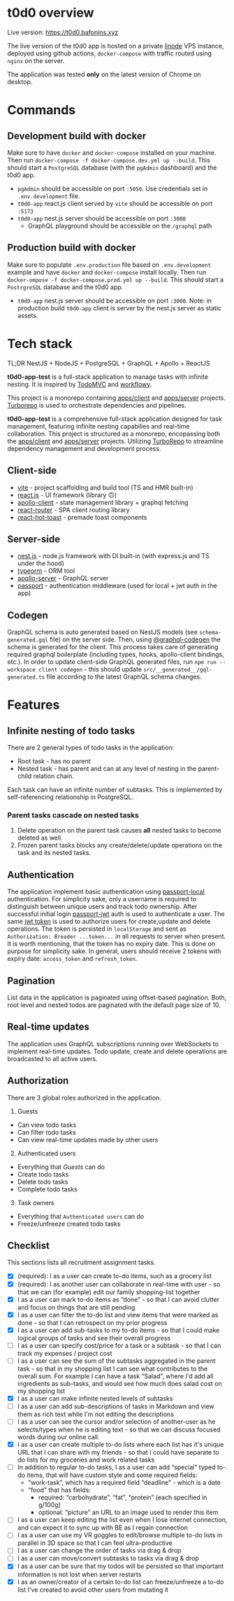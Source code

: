 # t0d0 overview

Live version: https://t0d0.bafonins.xyz

The live version of the t0d0 app is hosted on a private [linode](https://www.linode.com/) VPS instance, deployed using github actions, `docker-compose` with traffic routed using `nginx` on the server.

The application was tested **only** on the latest version of Chrome on desktop.

# Commands

## Development build with docker

Make sure to have `docker` and `docker-compose` installed on your machine. Then run `docker-compose -f docker-compose.dev.yml up --build`. This should start a `PostgreSQL` database (with the `pgAdmin` dashboard) and the t0d0 app.

- `pgAdmin` should be accessible on port `:5050`. Use credentials set in `.env.development` file.
- `t0d0-app` react.js client served by `vite` should be accessible on port `:5173`
- `t0d0-app` nest.js server should be accessible on port `:3000`
  - GraphQL playground should be accessible on the `/graphql` path

## Production build with docker

Make sure to populate `.env.production` file based on `.env.development` example and have `docker` and `docker-compose` install locally. Then run `docker-ompose -f docker-compose.prod.yml up --build`. This should start a `PostrgreSQL` database and the t0d0 app.

- `t0d0-app` nest.js server should be accessible on port `:3000`.
  Note: in production build `t0d0-app` client is server by the nest.js server as static assets.

# Tech stack

TL;DR NestJS + NodeJS + PostgreSQL + GraphQL + Apollo + ReactJS

**t0d0-app-test** is a full-stack application to manage tasks with infinite nesting. It is inspired by [TodoMVC](https://todomvc.com/) and [workflowy](https://workflowy.com/).

This project is a monorepo containing [apps/client](#client-side) and [apps/server](#server-side) projects. [Turborepo](https://turbo.build/) is used to orchestrate dependencies and pipelines.

**t0d0-app-test** is a comprehensive full-stack application designed for task management, featuring infinite nesting capabilies and real-time collaboration. This project is structured as a monorepo, encopassing both the [apps/client](#client-side) and [apps/server](#server-side) projects. Utilizing [TurboRepo](https://turbo.build) to streamline dependency management and development process.

## Client-side

- [vite](https://vitejs.dev/) - project scaffolding and build tool (TS and HMR built-in)
- [react.js](https://react.dev/) - UI framework (library 🙃)
- [apollo-client](https://www.apollographql.com/docs/react/) - state management library + graphql fetching
- [react-router](https://reactrouter.com/en/main) - SPA client routing library
- [react-hot-toast](https://react-hot-toast.com/) - premade toast components

## Server-side

- [nest.js](https://nestjs.com/) - node.js framework with DI built-in (with express.js and TS under the hood)
- [typeorm](https://typeorm.io/) - ORM tool
- [apollo-server](https://github.com/apollographql/apollo-server) - GraphQL server
- [passport](https://www.passportjs.org/) - authentication middleware (used for local + jwt auth in the app)

## Codegen

GraphQL schema is auto generated based on NestJS models (see `schema-generated.gql` file) on the server side. Then, using [@graphql-codegen](https://github.com/dotansimha/graphql-code-generator) the schema is generated for the client. This process takes care of generating required graphql boilerplate (including types, hooks, apollo-client bindings, etc.). In order to update client-side GraphQL generated files, run `npm run --workspace client codegen` - this should update `src/__generated__/gql-generated.ts` file according to the latest GraphQL schema changes.

# Features

## Infinite nesting of todo tasks

There are 2 general types of todo tasks in the application:

- Root task - has no parent
- Nested task - has parent and can at any level of nesting in the parent-child relation chain.

Each task can have an infinite number of subtasks. This is implemented by self-referencing relationship in PostgreSQL.

### Parent tasks cascade on nested tasks

1. Delete operation on the parent task causes **all** nested tasks to become deleted as well.
2. Frozen parent tasks blocks any create/delete/update operations on the task and its nested tasks.

## Authentication

The application implement basic authentication using [passport-local](https://github.com/jaredhanson/passport-local) authentication. For simplicity sake, only a username is required to distinguish between unique users and track todo ownership. After successful initial login [passport-jwt](https://www.npmjs.com/package/passport-jwt) auth is used to authenticate a user. The same [jwt token](https://jwt.io/) is used to authorize users for create,update and delete operations. The token is persisted in `localStorage` and sent as `Authorization: Breader ...token...` in all requests to server when present. It is worth mentioning, that the token has no expiry date. This is done on purpose for simplicity sake. In general, users should receive 2 tokens with expiry date: `access_token` and `refresh_token`.

## Pagination

List data in the application is paginated using offset-based pagination. Both, root level and nested todos are paginated with the default page size of 10.

## Real-time updates

The application uses GraphQL subscriptions running over WebSockets to implement real-time updates. Todo update, create and delete operations are broadcasted to all active users.

## Authorization

There are 3 global roles authorized in the application.

1. Guests

- Can view todo tasks
- Can filter todo tasks
- Can view real-time updates made by other users

2. Authenticated users

- Everything that _Guests_ can do
- Create todo tasks
- Delete todo tasks
- Complete todo tasks

3. Task owners

- Everything that `Authenticated users` can do
- Freeze/unfreeze created todo tasks

## Checklist

This sections lists all recruitment assignment tasks.

- [x] (required): I as a user can create to-do items, such as a grocery list
- [x] (required): I as another user can collaborate in real-time with user - so that we can
      (for example) edit our family shopping-list together
- [x] I as a user can mark to-do items as “done” - so that I can avoid clutter and focus on
      things that are still pending
- [x] I as a user can filter the to-do list and view items that were marked as done - so that I
      can retrospect on my prior progress
- [x] I as a user can add sub-tasks to my to-do items - so that I could make logical groups of
      tasks and see their overall progress
- [ ] I as a user can specify cost/price for a task or a subtask - so that I can track my
      expenses / project cost
- [ ] I as a user can see the sum of the subtasks aggregated in the parent task - so that in my
      shopping list I can see what contributes to the overall sum. For example I can have a
      task “Salad”, where I'd add all ingredients as sub-tasks, and would see how much does
      salad cost on my shopping list
- [x] I as a user can make infinite nested levels of subtasks
- [ ] I as a user can add sub-descriptions of tasks in Markdown and view them as rich text
      while I'm not editing the descriptions
- [ ] I as a user can see the cursor and/or selection of another-user as he selects/types when
      he is editing text - so that we can discuss focused words during our online call.
- [x] I as a user can create multiple to-do lists where each list has it's unique URL that I can
      share with my friends - so that I could have separate to do lists for my groceries and
      work related tasks
- [ ] In addition to regular to-do tasks, I as a user can add “special” typed to-do items, that
      will have custom style and some required fields:
  - ”work-task”, which has a required field “deadline” - which is a date
  - “food” that has fields:
    - required: “carbohydrate”, “fat”, “protein” (each specified in g/100g)
    - optional: “picture” an URL to an image used to render this item
- [ ] I as a user can keep editing the list even when I lose internet connection, and can
      expect it to sync up with BE as I regain connection
- [ ] I as a user can use my VR goggles to edit/browse multiple to-do lists in parallel in 3D
      space so that I can feel ultra-productive
- [ ] I as a user can change the order of tasks via drag & drop
- [ ] I as a user can move/convert subtasks to tasks via drag & drop
- [x] I as a user can be sure that my todos will be persisted so that important information is
      not lost when server restarts
- [x] I as an owner/creator of a certain to-do list can freeze/unfreeze a to-do list I've created to
      avoid other users from mutating it
